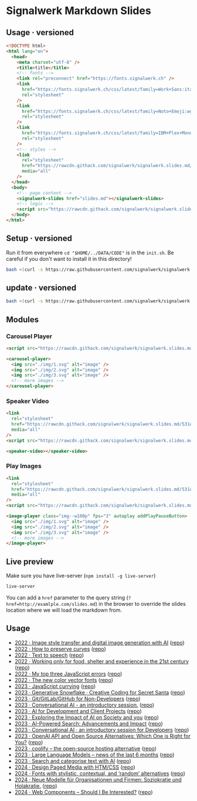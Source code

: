 # Signalwerk Markdown Slides

## Usage · versioned

```html
<!DOCTYPE html>
<html lang="en">
  <head>
    <meta charset="utf-8" />
    <title>title</title>
    <!-- fonts -->
    <link rel="preconnect" href="https://fonts.signalwerk.ch" />
    <link
      href="https://fonts.signalwerk.ch/css/latest/family=Work+Sans:ital,wght@0,100..900;1,100..900.css"
      rel="stylesheet"
    />
    <link
      href="https://fonts.signalwerk.ch/css/latest/family=Noto+Emoji:wght@300..700.css"
      rel="stylesheet"
    />
    <link
      href="https://fonts.signalwerk.ch/css/latest/family=IBM+Plex+Mono:ital,wght@0,400..700;1,400..700.css"
      rel="stylesheet"
    />
    <!-- styles -->
    <link
      rel="stylesheet"
      href="https://rawcdn.githack.com/signalwerk/signalwerk.slides.md/531e52f/base.css"
      media="all"
    />
  </head>
  <body>
    <!-- page content -->
    <signalwerk-slides href="slides.md"></signalwerk-slides>
    <!-- logic -->
    <script src="https://rawcdn.githack.com/signalwerk/signalwerk.slides.md/531e52f/index.js"></script>
  </body>
</html>
```

## Setup · versioned

Run it from everywhere `cd "$HOME/../DATA/CODE"` is in the `init.sh`. Be careful if you don't want to install it in this directory!

```sh
bash <(curl -s https://raw.githubusercontent.com/signalwerk/signalwerk.slides.md/main/init.sh)
```

## update · versioned

```sh
bash <(curl -s https://raw.githubusercontent.com/signalwerk/signalwerk.slides.md/main/update.sh)
```

## Modules

### Carousel Player

```html
<script src="https://rawcdn.githack.com/signalwerk/signalwerk.slides.md/531e52f/modules/carousel-player/index.js"></script>

<carousel-player>
  <img src="./img/1.svg" alt="image" />
  <img src="./img/2.svg" alt="image" />
  <img src="./img/3.svg" alt="image" />
  <!-- more images -->
</carousel-player>
```

### Speaker Video

```html
<link
  rel="stylesheet"
  href="https://rawcdn.githack.com/signalwerk/signalwerk.slides.md/531e52f/modules/speaker-video/styles.css"
  media="all"
/>
<script src="https://rawcdn.githack.com/signalwerk/signalwerk.slides.md/531e52f/modules/speaker-video/index.js"></script>

<speaker-video></speaker-video>
```

### Play Images

```html
<link
  rel="stylesheet"
  href="https://rawcdn.githack.com/signalwerk/signalwerk.slides.md/531e52f/image-player.css"
  media="all"
/>
<script src="https://rawcdn.githack.com/signalwerk/signalwerk.slides.md/531e52f/image-player.js"></script>

<image-player class="img--w100p" fps="3" autoplay addPlayPauseButton>
  <img src="./img/1.svg" alt="image" />
  <img src="./img/2.svg" alt="image" />
  <img src="./img/3.svg" alt="image" />
  <!-- more images -->
</image-player>
```

## Live preview

Make sure you have live-server (`npm install -g live-server`)

```sh
live-server
```

You can add a `href` parameter to the query string (`?href=http://examlple.com/slides.md`) in the browser to override the slides location where we will load the markdown from.

## Usage

- [2022 · Image style transfer and digital image generation with AI](https://signalwerk.github.io/talk.ai-image-generation/) ([repo](https://github.com/signalwerk/talk.ai-image-generation))
- [2022 · How to preserve curves](https://signalwerk.github.io/talk.preserve.curves/) ([repo](https://github.com/signalwerk/talk.preserve.curves))
- [2022 · Text to speech](https://signalwerk.github.io/talk.text-to-speech/) ([repo](https://github.com/signalwerk/talk.text-to-speech))
- [2022 · Working only for food, shelter and experience in the 21st century](https://signalwerk.github.io/talk.caminantes-grafico.project/) ([repo](https://github.com/signalwerk/talk.caminantes-grafico.project))
- [2022 · My top three JavaScript errors](https://signalwerk.github.io/talk.js-fails/) ([repo](https://github.com/signalwerk/talk.js-fails))
- [2022 · The new color vector fonts](https://signalwerk.github.io/talk.color-fonts/) ([repo](https://github.com/signalwerk/talk.color-fonts))
- [2023 · JavaScript currying](https://signalwerk.github.io/talk.js.currying/) ([repo](https://github.com/signalwerk/talk.js.currying))
- [2023 · Generative Snowflake · Creative Coding for Secret Santa](https://signalwerk.github.io/talk.visual.snowflake/) ([repo](https://github.com/signalwerk/talk.visual.snowflake))
- [2023 · Git/GitLab/GitHub for Non-Developers](https://signalwerk.github.io/talk.git-for-non-devs/) ([repo](https://github.com/signalwerk/talk.git-for-non-devs))
- [2023 · Conversational AI - an introductory session.](https://signalwerk.github.io/talk.conversational-ai-intro/) ([repo](https://github.com/signalwerk/talk.conversational-ai-intro))
- [2023 · AI for Development and Client Projects](https://signalwerk.github.io/talk.ai-development/) ([repo](https://github.com/signalwerk/talk.ai-development))
- [2023 · Exploring the Impact of AI on Society and you](https://signalwerk.github.io/talk.ai-explore-impact/) ([repo](https://github.com/signalwerk/talk.ai-explore-impact))
- [2023 · AI-Powered Search: Advancements and Impact](https://signalwerk.github.io/talk.ai-search/) ([repo](https://github.com/signalwerk/talk.ai-search))
- [2023 · Conversational AI · an introductory session for Developers](https://signalwerk.github.io/talk.conversational-ai-dev/) ([repo](https://github.com/signalwerk/talk.conversational-ai-dev))
- [2023 · OpenAI API and Open Source Alternatives: Which One is Right for You?](https://signalwerk.github.io/talk.ai-libre-and-openai-api/) ([repo](https://github.com/signalwerk/talk.ai-libre-and-openai-api))
- [2023 · coolify – the open-source hosting alternative](https://signalwerk.github.io/talk.coolify/) ([repo](https://github.com/signalwerk/talk.coolify))
- [2023 · Large Language Models – news of the last 6 months](https://signalwerk.github.io/talk.ai-llm-news-2023-Q3/) ([repo](https://github.com/signalwerk/talk.ai-llm-news-2023-Q3))
- [2023 · Search and categorise text with AI](https://signalwerk.github.io/talk.ai-embeddings-workshop/) ([repo](https://github.com/signalwerk/talk.ai-embeddings-workshop))
- [2024 · Design Paged Media with HTM/CSS](https://signalwerk.github.io/talk.paged-media/) ([repo](https://github.com/signalwerk/talk.paged-media))
- [2024 · Fonts with stylistic, contextual, and ‘random’ alternatives](https://signalwerk.github.io/talk.fonts.alternatives/) ([repo](https://github.com/signalwerk/talk.fonts.alternatives))
- [2024 · Neue Modelle für Organisationen und Firmen: Soziokratie und Holakratie.](https://signalwerk.github.io/talk.newnion.holacracy/) ([repo](https://github.com/signalwerk/talk.newnion.holacracy))
- [2024 · Web Components – Should I Be Interested?](https://signalwerk.github.io/talk.web-components/) ([repo](https://github.com/signalwerk/talk.web-components))

